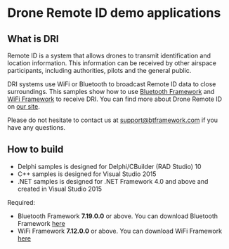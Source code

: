 # Drone Remote ID demo applications

## What is DRI

Remote ID is a system that allows drones to transmit identification and location information. This information can be received by other airspace participants, including authorities, pilots and the general public.

DRI systems use WiFi or Bluetooth to broadcast Remote ID data to close surroundings. This samples show how to use [Bluetooth Framework](https://www.btframework.com/bluetoothframework.htm) and [WiFi Framework](https://www.btframework.com/wififramework.htm) to receive DRI. You can find more about Drone Remote ID on [our site](https://www.btframework.com/droneremoteid.htm).

Please do not hesitate to contact us at support@btframework.com if you have any questions.

## How to build

* Delphi samples is designed for Delphi/CBuilder (RAD Studio) 10
* C++ samples is designed for Visual Studio 2015
* .NET samples is designed for .NET Framework 4.0 and above and created in Visual Studio 2015

Required:
* Bluetooth Framework **7.19.0.0** or above. You can download Bluetooth Framework [here](https://www.btframework.com/bluetoothframework.htm)
* WiFi Framework **7.12.0.0** or above. You can download WiFi Framework [here](https://www.btframework.com/wififramework.htm)
